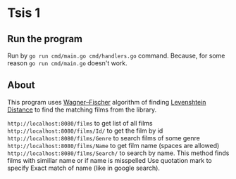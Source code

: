 # Tsis 1
## Run the program
Run by ```go run cmd/main.go cmd/handlers.go``` command. Because, for some reason ```go run cmd/main.go``` doesn't work.

## About
This program uses [Wagner–Fischer](https://en.wikipedia.org/wiki/Wagner%E2%80%93Fischer_algorithm#:~:text=The%20Wagner%E2%80%93Fischer%20algorithm%20computes,find%20the%20distance%20between%20the) algorithm of finding [Levenshtein Distance](https://en.wikipedia.org/wiki/Levenshtein_distance) to find the matching films from the library.

```http://localhost:8080/films``` to get list of all films
```http://localhost:8080/films/Id/``` to get the film by id
```http://localhost:8080/films/Genre``` to search films of some genre
```http://localhost:8080/films/Name``` to get film name (spaces are allowed)
```http://localhost:8080/films/Search/``` to search by name. This method finds films with simillar name or if name is misspelled Use quotation mark to specify Exact match of name (like in google search).
